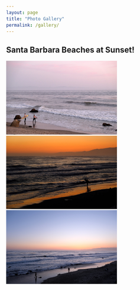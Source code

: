```yaml
---
layout: page
title: "Photo Gallery"
permalink: /gallery/
---
```


<h2>Santa Barbara Beaches at Sunset!</h2>

<div class="gallery">
  <img src="/gallery/SB/1.JPG" alt="Photo 1" width="300"/>
  <img src="/gallery/SB/2.jpg" alt="Photo 2" width="300"/>
  <img src="/gallery/SB/3.jpg" alt="Photo 3" width="300"/>
</div>
